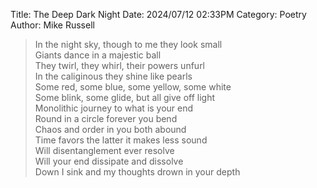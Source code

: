 Title: The Deep Dark Night
Date: 2024/07/12 02:33PM
Category: Poetry
Author: Mike Russell

> In the night sky, though to me they look small<br>
> Giants dance in a majestic ball<br>
> They twirl, they whirl, their powers unfurl<br>
> In the caliginous they shine like pearls<br>
> Some red, some blue, some yellow, some white<br>
> Some blink, some glide, but all give off light<br>
> Monolithic journey to what is your end<br>
> Round in a circle forever you bend<br>
> Chaos and order in you both abound<br>
> Time favors the latter it makes less sound<br>
> Will disentanglement ever resolve<br>
> Will your end dissipate and dissolve<br>
> Down I sink and my thoughts drown in your depth
